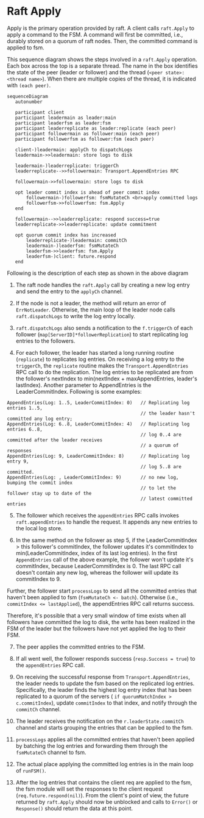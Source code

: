 # Raft Apply

Apply is the primary operation provided by raft. A client calls `raft.Apply` to apply
a command to the FSM. A command will first be committed, i.e., durably stored on a
quorum of raft nodes. Then, the committed command is applied to fsm.

This sequence diagram shows the steps involved in a `raft.Apply` operation. Each box
across the top is a separate thread. The name in the box identifies the state of the peer
(leader or follower) and the thread (`<peer state>:<thread name>`). When there are
multiple copies of the thread, it is indicated with `(each peer)`.

```mermaid
sequenceDiagram
   autonumber
 
   participant client
   participant leadermain as leader:main
   participant leaderfsm as leader:fsm
   participant leaderreplicate as leader:replicate (each peer)
   participant followermain as follower:main (each peer)
   participant followerfsm as follower:fsm (each peer)
 
   client-)leadermain: applyCh to dispatchLogs
   leadermain->>leadermain: store logs to disk
 
   leadermain-)leaderreplicate: triggerCh
   leaderreplicate-->>followermain: Transport.AppendEntries RPC
 
   followermain->>followermain: store logs to disk
 
   opt leader commit index is ahead of peer commit index
       followermain-)followerfsm: fsmMutateCh <br>apply committed logs
       followerfsm->>followerfsm: fsm.Apply
   end
 
   followermain-->>leaderreplicate: respond success=true
   leaderreplicate->>leaderreplicate: update commitment
 
   opt quorum commit index has increased
       leaderreplicate-)leadermain: commitCh
       leadermain-)leaderfsm: fsmMutateCh
       leaderfsm->>leaderfsm: fsm.Apply
       leaderfsm-)client: future.respond
   end

```

Following is the description of each step as shown in the above diagram

1. The raft node handles the `raft.Apply` call by creating a new log entry and send the entry
to the `applyCh` channel.

2. If the node is not a leader, the method will return an error of `ErrNotLeader`. Otherwise,
the main loop of the leader node calls `raft.dispatchLogs` to write the log entry locally.

3. `raft.dispatchLogs` also sends a notification to the `f.triggerCh` of each follower (`map[ServerID]*followerReplication`) to start replicating log entries to the followers.

4. For each follower, the leader has started a long running routine (`replicate`) to
replicates log entries. On receiving a log entry to the `triggerCh`, the `replicate`
routine makes the `Transport.AppendEntries` RPC call to do the replication. The log entries
to be replicated are from the follower's nextIndex to min(nextIndex + maxAppendEntries, 
leader's lastIndex). Another parameter to AppendEntries is the LeaderCommitIndex. Following
is some examples:

```
AppendEntries(Log: 1..5, LeaderCommitIndex: 0)   // Replicating log entries 1..5, 
                                                 // the leader hasn't committed any log entry;
AppendEntries(Log: 6..8, LeaderCommitIndex: 4)   // Replicating log entries 6..8,
                                                 // log 0..4 are committed after the leader receives
                                                 // a quorum of responses
AppendEntries(Log: 9, LeaderCommitIndex: 8)      // Replicating log entry 9,
                                                 // log 5..8 are committed.
AppendEntries(Log: , LeaderCommitIndex: 9)       // no new log, bumping the commit index
                                                 // to let the follower stay up to date of the
                                                 // latest committed entries
```

5. The follower which receives the `appendEntries` RPC calls invokes `raft.appendEntries` to handle
the request. It appends any new entries to the local log store.

6. In the same method on the follower as step 5, if the LeaderCommitIndex > this follower's
commitIndex, the follower updates it's commitIndex to min(LeaderCommitIndex, index of its last
log entries). In the first `AppendEntries` call of the above example, the follower won't
update it's commitIndex, because LeaderCommitIndex is 0. The last RPC call doesn't contain
any new log, whereas the follower will update its commitIndex to 9.

Further, the follower start `processLogs` to send all the committed entries that haven't been
applied to fsm (`fsmMutateCh <- batch`). Otherwise (i.e., `commitIndex <= lastApplied`),
the appendEntries RPC call returns success.

Therefore, it's possible that a very small window of time exists when all followers have
committed the log to disk, the write has been realized in the FSM of the leader but the
followers have not yet applied the log to their FSM.

7. The peer applies the committed entries to the FSM.

8. If all went well, the follower responds success (`resp.Success = true`) to the 
`appendEntries` RPC call.

9. On receiving the successful response from `Transport.AppendEntries`, the leader needs to
update the fsm based on the replicated log entries. Specifically, the leader finds the
highest log entry index that has been replicated to a quorum of the servers (
`if quorumMatchIndex > c.commitIndex`), update `commitIndex` to that index, and
notify through the `commitCh` channel.

10. The leader receives the notification on the  `r.leaderState.commitCh` channel and starts
grouping the entries that can be applied to the fsm.

11. `processLogs` applies all the committed entries that haven't been applied by batching the log entries and forwarding them through the `fsmMutateCh` channel to fsm.

12. The actual place applying the committed log entries is in the main loop of `runFSM()`.

13. After the log entries that contains the client req are applied to the fsm, the fsm
module will set the responses to the client request (`req.future.respond(nil)`). From the
client's point of view, the future returned by `raft.Apply` should now be unblocked and
calls to `Error()` or `Response()` should return the data at this point.
